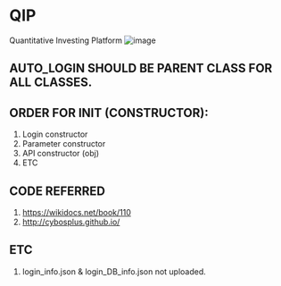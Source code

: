 # QIP
Quantitative Investing Platform
![image](https://github.com/bokyoung96/QIP/assets/49546804/c8ba99eb-93b8-4cdf-aa31-4ec31fba73a4)

AUTO_LOGIN SHOULD BE PARENT CLASS FOR ALL CLASSES.
-

ORDER FOR __INIT__ (CONSTRUCTOR):
-
1. Login constructor
2. Parameter constructor
3. API constructor (obj)
4. ETC

CODE REFERRED
-
1. https://wikidocs.net/book/110
2. http://cybosplus.github.io/

ETC
-
1. login_info.json & login_DB_info.json not uploaded.
